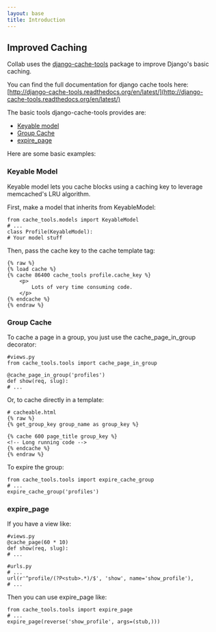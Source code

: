 ```yaml
---
layout: base
title: Introduction
---
```


## Improved Caching

Collab uses the [django-cache-tools](https://pypi.python.org/pypi/django-cache-tools/0.1.1) package to improve Django's basic caching.

You can find the full documentation for django cache tools here: [http://django-cache-tools.readthedocs.org/en/latest/](http://django-cache-tools.readthedocs.org/en/latest/)

The basic tools django-cache-tools provides are:

* [Keyable model](http://django-cache-tools.readthedocs.org/en/latest/keyable_model.html)
* [Group Cache](http://django-cache-tools.readthedocs.org/en/latest/group_cache.html)
* [expire_page](http://django-cache-tools.readthedocs.org/en/latest/expire_page.html)


Here are some basic examples:

### Keyable Model

Keyable model lets you cache blocks using a caching key to leverage memcached's LRU algorithm.

First, make a model that inherits from KeyableModel:

    from cache_tools.models import KeyableModel
    # ...
    class Profile(KeyableModel):
    # Your model stuff

Then, pass the cache key to the cache template tag:

    {% raw %}
    {% load cache %}
    {% cache 86400 cache_tools profile.cache_key %}
        <p>
            Lots of very time consuming code.
        </p>
    {% endcache %}
    {% endraw %}



### Group Cache


To cache a page in a group, you just use the cache_page_in_group decorator:

    #views.py
    from cache_tools.tools import cache_page_in_group

    @cache_page_in_group('profiles')
    def show(req, slug):
    # ...

Or, to cache directly in a template:

    # cacheable.html
    {% raw %}
    {% get_group_key group_name as group_key %}

    {% cache 600 page_title group_key %}
    <!-- Long running code -->
    {% endcache %}
    {% endraw %}



To expire the group:

    from cache_tools.tools import expire_cache_group
    # ...
    expire_cache_group('profiles')


### expire_page


If you have a view like:

    #views.py
    @cache_page(60 * 10)
    def show(req, slug):
    # ...

    #urls.py
    # ...
    url(r'^profile/(?P<stub>.*)/$', 'show', name='show_profile'),
    # ...

Then you can use expire_page like:

    from cache_tools.tools import expire_page
    # ...
    expire_page(reverse('show_profile', args=(stub,)))

